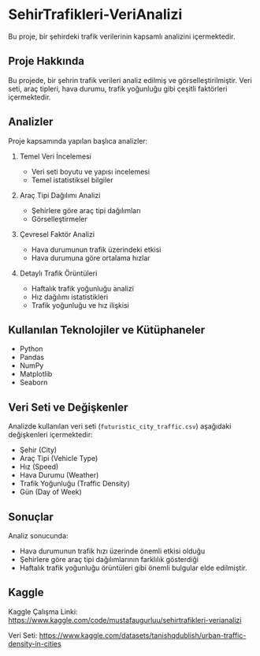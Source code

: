 # SehirTrafikleri-VeriAnalizi

Bu proje, bir şehirdeki trafik verilerinin kapsamlı analizini içermektedir.

## Proje Hakkında

Bu projede, bir şehrin trafik verileri analiz edilmiş ve görselleştirilmiştir. Veri seti, araç tipleri, hava durumu, trafik yoğunluğu gibi çeşitli faktörleri içermektedir.

## Analizler

Proje kapsamında yapılan başlıca analizler:

1. Temel Veri İncelemesi
   - Veri seti boyutu ve yapısı incelemesi
   - Temel istatistiksel bilgiler

2. Araç Tipi Dağılımı Analizi
   - Şehirlere göre araç tipi dağılımları
   - Görselleştirmeler

3. Çevresel Faktör Analizi
   - Hava durumunun trafik üzerindeki etkisi
   - Hava durumuna göre ortalama hızlar

4. Detaylı Trafik Örüntüleri
   - Haftalık trafik yoğunluğu analizi
   - Hız dağılımı istatistikleri
   - Trafik yoğunluğu ve hız ilişkisi

## Kullanılan Teknolojiler ve Kütüphaneler

- Python
- Pandas
- NumPy
- Matplotlib
- Seaborn

## Veri Seti ve Değişkenler

Analizde kullanılan veri seti (`futuristic_city_traffic.csv`) aşağıdaki değişkenleri içermektedir:
- Şehir (City)
- Araç Tipi (Vehicle Type)
- Hız (Speed)
- Hava Durumu (Weather)
- Trafik Yoğunluğu (Traffic Density)
- Gün (Day of Week)

## Sonuçlar

Analiz sonucunda:
- Hava durumunun trafik hızı üzerinde önemli etkisi olduğu
- Şehirlere göre araç tipi dağılımlarının farklılık gösterdiği
- Haftalık trafik yoğunluğu örüntüleri
gibi önemli bulgular elde edilmiştir.

## Kaggle
Kaggle Çalışma Linki: https://www.kaggle.com/code/mustafaugurluu/sehirtrafikleri-verianalizi

Veri Seti: https://www.kaggle.com/datasets/tanishqdublish/urban-traffic-density-in-cities


